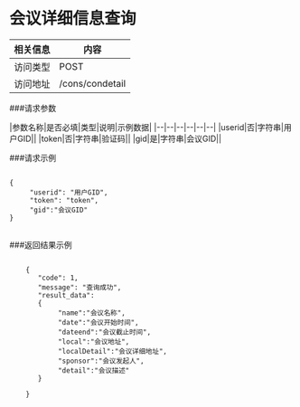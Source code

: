 # 会议详细信息查询
|相关信息|内容|
|--|--|
|访问类型|POST|
|访问地址|/cons/condetail|

###请求参数

|参数名称|是否必填|类型|说明|示例数据|
|--|--|--|--|--|--|
|userid|否|字符串|用户GID||
|token|否|字符串|验证码||
|gid|是|字符串|会议GID||

###请求示例
<pre>
<code>
{
     "userid": "用户GID",
     "token": "token",
     "gid":"会议GID"
}
</code>
</pre>

###返回结果示例

<pre>
<code>
    {
       "code": 1,
       "message": "查询成功",
       "result_data":
       {
            "name":"会议名称",
            "date":"会议开始时间",
            "dateend":"会议截止时间",
            "local":"会议地址",
            "localDetail":"会议详细地址",
            "sponsor":"会议发起人",
            "detail":"会议描述"
       }

    }



</code>
</pre>
